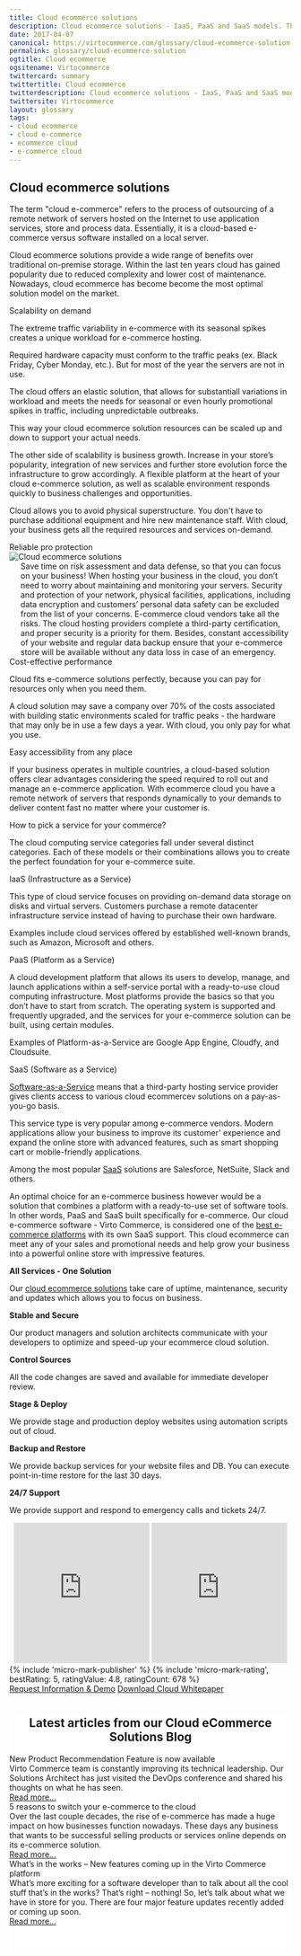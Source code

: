 ```yaml
---
title: Cloud ecommerce solutions
description: Cloud ecommerce solutions - IaaS, PaaS and SaaS models. The difference between various cloud-based application types.
date: 2017-04-07
canonical: https://virtocommerce.com/glossary/cloud-ecommerce-solution
permalink: glossary/cloud-ecommerce-solution
ogtitle: Cloud ecommerce
ogsitename: Virtocommerce
twittercard: summary
twittertitle: Cloud ecommerce
twitterdescription: Cloud ecommerce solutions - IaaS, PaaS and SaaS models. The difference between various cloud-based application types.
twittersite: Virtocommerce
layout: glossary
tags:
- cloud ecommerce
- cloud e-commerce
- ecommerce cloud
- e-commerce cloud
---
```

<section itemscope itemtype="http://schema.org/Article">
    <meta itemprop="author" content="Virtocommerce">
    <meta itemprop="datePublished" content="2017-09-06">
    <meta itemprop="dateModified" content="2018-02-22">
    <div itemprop="articleBody" class="business-cnt">
        <div itemprop="mainEntityOfPage" class="head __cart">
            <h1 itemprop="headline" class="title">Cloud ecommerce solutions</h1>
        </div>
        <div class="text">
            <p>The term "cloud e-commerce" refers to the process of outsourcing of a remote network of servers hosted on the Internet to use application services, store and process data. Essentially, it is a cloud-based e-commerce versus software installed on a local server.</p>
            <p>Cloud ecommerce solutions provide a wide range of benefits over traditional on-premise storage. Within the last ten years cloud has gained popularity due to reduced complexity and lower cost of maintenance. Nowadays, cloud ecommerce has become become the most optimal solution model on the market.</p>
        </div>
        <div class="section-title">Scalability on demand</div>
        <div class="text">
            <p>The extreme traffic variability in e-commerce with its seasonal spikes creates a unique workload for e-commerce hosting.</p>
            <p>Required hardware capacity must conform to the traffic peaks (ex. Black Friday, Cyber Monday, etc.). But for most of the year the servers are not in use.</p>
            <p>The cloud offers an elastic solution, that allows for substantiall variations in workload and meets the needs for seasonal or even hourly promotional spikes in traffic, including unpredictable outbreaks.</p>
            <p>This way your cloud ecommerce solution resources can be scaled up and down to support your actual needs.</p>
            <p>The other side of scalability is business growth. Increase in your store’s popularity, integration of new services and further store evolution force the infrastructure to grow accordingly. A flexible platform at the heart of your cloud e-commerce solution, as well as scalable environment responds quickly to business challenges and opportunities.</p>
            <p>Cloud allows you to avoid physical superstructure. You don't have to purchase additional equipment and hire new maintenance staff. With cloud, your business gets all the required resources and services on-demand.</p>
        </div>
        <div class="section-title">Reliable pro protection</div>
        <div class="row">
            <div class="col __col-30">
                <span itemprop="image" itemscope itemtype="https://schema.org/ImageObject">
                    <img itemprop="url contentUrl" alt="Cloud ecommerce solutions" src="assets/images/ecommerce-cloud.png" />
                    <meta itemprop="width" content="213">
                    <meta itemprop="height" content="160">
                </span>
            </div>
            <div class="col __col-70 text" style="margin-top: 0; padding-left: 20px;">
                Save time on risk assessment and data defense, so that you can focus on your business! When hosting your business in the cloud, you don’t need to worry about maintaining and monitoring your servers. Security and protection of your network, physical facilities, applications, including data encryption and customers’ personal data safety can be excluded from the list of your concerns. E-commerce cloud vendors take all the risks. The cloud hosting providers complete a third-party certification, and proper security is a priority for them. Besides, constant accessibility of your website and regular data backup ensure that your e-commerce store will be available without any data loss in case of an emergency.
            </div>
        </div>
        <div class="section-title">Cost-effective performance</div>
        <div class="text">
            <p>Cloud fits e-commerce solutions perfectly, because you can pay for resources only when you need them.</p>
            <p>A cloud solution may save a company over 70% of the costs associated with building static environments scaled for traffic peaks - the hardware that may only be in use a few days a year. With cloud, you only pay for what you use.</p>
        </div>
        <div class="section-title">Easy accessibility from any place</div>
        <div class="text">
            <p>If your business operates in multiple countries, a cloud-based solution offers clear advantages considering the speed required to roll out and manage an e-commerce application. With ecommerce cloud you have a remote network of servers that responds dynamically to your demands to deliver content fast no matter where your customer is.</p>
        </div>
        <div class="section-title">How to pick a service for your commerce?</div>
        <div class="text">
            <p>The cloud computing service categories fall under several distinct categories. Each of these models or their combinations allows you to create the perfect foundation for your e-commerce suite.</p>
        </div>
        <div class="section-title-h4">IaaS (Infrastructure as a Service)</div>
        <div class="text">
            <p>This type of cloud service focuses on providing on-demand data storage on disks and virtual servers. Customers purchase a remote datacenter infrastructure service instead of having to purchase their own hardware.</p>
            <p>Examples include cloud services offered by established well-known brands, such as Amazon, Microsoft and others.</p>
        </div>
        <div class="section-title-h4">PaaS (Platform as a Service)</div>
        <div class="text">
            <p>A cloud development platform that allows its users to develop, manage, and launch applications within a self-service portal with a ready-to-use cloud computing infrastructure. Most platforms provide the basics so that you don’t have to start from scratch. The operating system is supported and frequently upgraded, and the services for your e-commerce solution can be built, using certain modules.</p>
            <p>Examples of Platform-as-a-Service are Google App Engine, Cloudfy, and Cloudsuite.</p>
        </div>
        <div class="section-title-h4">SaaS (Software as a Service)</div>
        <div class="text">
            <p><a href="{{ '/glossary/saas-ecommerce' | absolute_url }}">Software-as-a-Service</a> means that a third-party hosting service provider gives clients access to various cloud ecommercev solutions on a pay-as-you-go basis.</p>
            <p>This service type is very popular among e-commerce vendors. Modern applications allow your business to improve its customer' experience and expand the online store with advanced features, such as smart shopping cart or mobile-friendly applications.</p>
            <p>Among the most popular <a href="{{ '/glossary/saas-ecommerce' | absolute_url }}">SaaS</a> solutions are Salesforce, NetSuite, Slack and others.</p>
            <p>An optimal choice for an e-commerce business however would be a solution that combines a platform with a ready-to-use set of software tools. In other words, PaaS and SaaS built specifically for e-commerce. Our cloud e-commerce software - Virto Commerce, is considered one of the <a href="{{ '/glossary/best-ecommerce-platforms' | absolute_url }}">best e-commerce platforms</a> with its own SaaS support. This cloud ecommerce can meet any of your sales and promotional needs and help grow your business into a powerful online store with impressive features.</p>
        </div>
        <div class="row">
            <div class="col-md-6">
                <strong>All Services - One Solution</strong>
                <p class="text">Our <a href="{{ '/our-offers/cloud-ecommerce-platform' | absolute_url }}">cloud ecommerce solutions</a> take care of uptime, maintenance, security and updates which allows you to focus on business.</p>
            </div>
            <div class="col-md-6">
                <strong>Stable and Secure</strong>
                <p class="text">Our product managers and solution architects communicate with your developers to optimize and speed-up your ecommerce cloud solution.</p>
            </div>
        </div>
        <div class="row">
            <div class="col-md-6">
                <strong>Control Sources</strong>
                <p class="text">All the code changes are saved and available for immediate developer review.</p>
            </div>
            <div class="col-md-6">
                <strong>Stage & Deploy</strong>
                <p class="text">We provide stage and production deploy websites using automation scripts out of cloud.</p>
            </div>
        </div>
        <div class="row">
            <div class="col-md-6">
                <strong>Backup and Restore</strong>
                <p class="text">We provide backup services for your website files and DB. You can execute point-in-time restore for the last 30 days.</p>
            </div>
            <div class="col-md-6">
                <strong>24/7 Support</strong>
                <p class="text">We provide support and respond to emergency calls and tickets 24/7.</p>
            </div>
        </div>
        <div style="text-align: center;">
            <iframe width="48%" height="250" src="https://www.youtube.com/embed/QpRG-HOlrbc?ecver=1" frameborder="0" allowfullscreen></iframe>
            <iframe width="48%" height="250" src="https://www.youtube.com/embed/22BMH86RQys?ecver=1" frameborder="0" allowfullscreen></iframe>
        </div>
        {% include 'micro-mark-publisher' %}
        {% include 'micro-mark-rating', bestRating: 5, ratingValue: 4.8, ratingCount: 678 %}
        <div class="actions">
            <a class="btn btn--orange" href="/contact-us">Request Information & Demo</a>
            <a class="btn btn--orange" href="/download-whitepaper">Download Cloud Whitepaper</a>
        </div>
    </div>
    <div>
        <div class="blog" style="background: #fff; padding: 0; padding-bottom: 40px;">
            <div style="margin-top: 40px; text-align: center;">
                <h2 class="sub-title">Latest articles from our Cloud eCommerce Solutions Blog</h2>
            </div>
            <div class="row list list--cards">
                <div class="list__item col-md-6">
                    <div class="list__inner">
                        <div class="list__img">
                            <img src="../../assets/images/blog/ai.jpg" alt="" class="list__pic">
                        </div>
                        <div class="list__t">New Product Recommendation Feature is now available</div>
                        <div class="list__descr">
                            Virto Commerce team is constantly improving its technical leadership. Our Solutions Architect has just visited the DevOps conference and shared his thoughts on what he has seen.
                        </div>
                        <a class="btn btn--orange btn--round" href="{{ '/blog/virtocommerce-releases-product-recommendation' | absolute_url }}">Read more...</a>
                    </div>
                </div>
                <div class="list__item col-md-6">
                    <div class="list__inner">
                        <div class="list__img">
                            <img src="../../assets/images/blog/shutterstock_83919073.jpg" alt="" class="list__pic">
                        </div>
                        <div class="list__t">5 reasons to switch your e-commerce to the cloud</div>
                        <div class="list__descr">
                            Over the last couple decades, the rise of e-commerce has made a huge impact on how businesses function nowadays. These days any business that wants to be successful selling products or services online depends on its e-commerce solution. 
                        </div>
                        <a class="btn btn--orange btn--round" href="{{ '/blog/five-reasons-to-switch-ecommerce-to-cloud' | absolute_url }}">Read more...</a>
                    </div>
                </div>
                <div class="list__item col-md-6">
                    <div class="list__inner">
                        <div class="list__img">
                            <img src="../../assets/images/blog/update.jpg" alt="" class="list__pic">
                        </div>
                        <div class="list__t">
                            What’s in the works – New features coming up in the Virto Commerce platform
                        </div>
                        <div class="list__descr">
                            What’s more exciting for a software developer than to talk about all the cool stuff that’s in the works? That’s right – nothing! So, let’s talk about what we have in store for you. There are four major feature updates recently added or coming up soon.
                        </div>
                        <a class="btn btn--orange btn--round" href="{{ '/blog/new-features-in-virtocommerce' | absolute_url }}">Read more...</a>
                    </div>
                </div>
            </div>
        </div>
    </div>
</section>